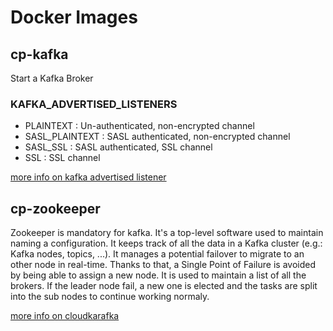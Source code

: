 # Docker Images

[cloudkarafka]: https://www.cloudkarafka.com/blog/2018-07-04-cloudkarafka_what_is_zookeeper.html
[kafkalistener]: https://rmoff.net/2018/08/02/kafka-listeners-explained/

## cp-kafka

Start a Kafka Broker

### KAFKA_ADVERTISED_LISTENERS

- PLAINTEXT : Un-authenticated, non-encrypted channel
- SASL_PLAINTEXT : SASL authenticated, non-encrypted channel
- SASL_SSL : SASL authenticated, SSL channel
- SSL : SSL channel

[more info on kafka advertised listener][kafkalistener]

## cp-zookeeper

Zookeeper is mandatory for kafka. It's a top-level software used to maintain naming a configuration. It keeps track of all the data in a Kafka cluster (e.g.: Kafka nodes, topics, ...). It manages a potential failover to migrate to an other node in real-time. Thanks to that, a Single Point of Failure is avoided by being able to assign a new node. It is used to maintain a list of all the brokers. If the leader node fail, a new one is elected and the tasks are split into the sub nodes to continue working normaly.

[more info on cloudkarafka][cloudkarafka]
